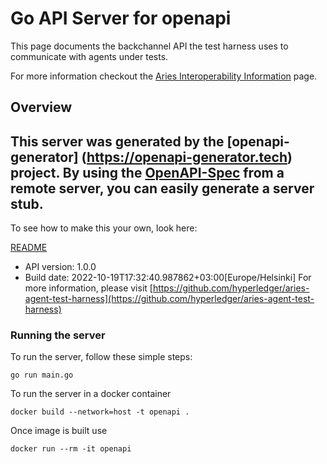 # Go API Server for openapi

This page documents the backchannel API the test harness uses to communicate with agents under tests.

For more information checkout the [Aries Interoperability Information](http://aries-interop.info) page.


## Overview
This server was generated by the [openapi-generator]
(https://openapi-generator.tech) project.
By using the [OpenAPI-Spec](https://github.com/OAI/OpenAPI-Specification) from a remote server, you can easily generate a server stub.
-

To see how to make this your own, look here:

[README](https://openapi-generator.tech)

- API version: 1.0.0
- Build date: 2022-10-19T17:32:40.987862+03:00[Europe/Helsinki]
For more information, please visit [https://github.com/hyperledger/aries-agent-test-harness](https://github.com/hyperledger/aries-agent-test-harness)


### Running the server
To run the server, follow these simple steps:

```
go run main.go
```

To run the server in a docker container
```
docker build --network=host -t openapi .
```

Once image is built use
```
docker run --rm -it openapi
```
